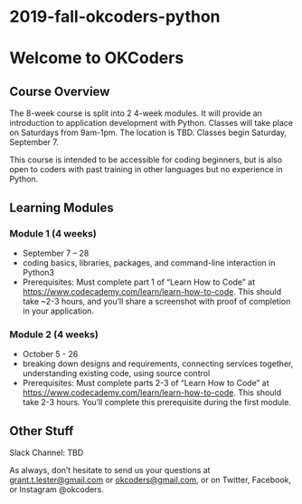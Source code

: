# 2019-fall-okcoders-python
# Welcome to OKCoders

## Course Overview

The 8-week course is split into 2 4-week modules. It will provide an introduction to application development with Python.
Classes will take place on Saturdays from 9am-1pm. The location is TBD.
Classes begin Saturday, September 7.

This course is intended to be accessible for coding beginners, but is also open to coders with past training in other languages but no experience in Python.

## Learning Modules

### Module 1 (4 weeks)
- September 7 – 28
- coding basics, libraries, packages, and command-line interaction in Python3
- Prerequisites: Must complete part 1 of “Learn How to Code” at https://www.codecademy.com/learn/learn-how-to-code. This should take ~2-3 hours, and you’ll share a screenshot with proof of completion in your application.

### Module 2 (4 weeks)
- October 5 - 26
- breaking down designs and requirements, connecting services together, understanding existing code, using source control
- Prerequisites: Must complete parts 2-3 of “Learn How to Code” at https://www.codecademy.com/learn/learn-how-to-code. This should take 2-3 hours. You’ll complete this prerequisite during the first module.

## Other Stuff

Slack Channel: TBD

As always, don’t hesitate to send us your questions at grant.t.lester@gmail.com or okcoders@gmail.com, or on Twitter, Facebook, or Instagram @okcoders.
